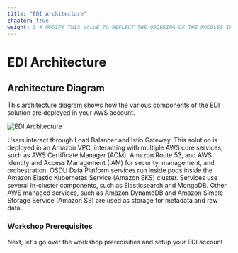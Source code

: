 ```yaml
---
title: "EDI Architecture"
chapter: true
weight: 3 # MODIFY THIS VALUE TO REFLECT THE ORDERING OF THE MODULES IF APPLICABLE
---
```


# EDI Architecture 

## Architecture Diagram
This architecture diagram shows how the various components of the EDI solution are deployed in your AWS account. <br>

![EDI Architecture](/images/edi_architecture.jpg)

Users interact through Load Balancer and Istio Gateway. This solution is deployed in an Amazon VPC, interacting with multiple AWS core services, such as AWS Certificate Manager (ACM), Amazon Route 53, and AWS Identity and Access Management (IAM) for security, management, and orchestration. OSDU Data Platform services run inside pods inside the Amazon Elastic Kubernetes Service (Amazon EKS) cluster. Services use several in-cluster components, such as Elasticsearch and MongoDB. Other AWS managed services, such as Amazon DynamoDB and Amazon Simple Storage Service (Amazon S3) are used as storage for metadata and raw data.

### Workshop Prerequisites
Next, let's go over the workshop prereqisities and setup your EDI account